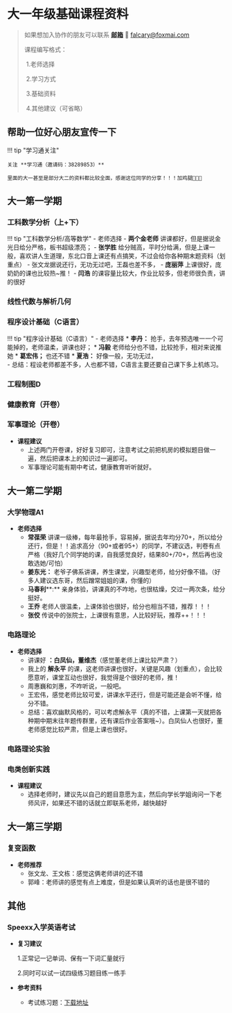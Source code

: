 # 大一年级基础课程资料

> 如果想加入协作的朋友可以联系 **[邮箱](tomail:falcary@foxmail.com)** 📮 falcary@foxmai.com
>
> 课程编写格式：
>
> ​	1.老师选择
>
> ​	2.学习方式
>
> ​	3.基础资料
>
> ​	4.其他建议（可省略）

## 帮助一位好心朋友宣传一下

!!! tip "学习通关注"

    关注 **学习通（邀请码：38289853）** 
    
    里面的大一甚至是部分大二的资料都比较全面，感谢这位同学的分享！！！加鸡腿🍗🍗🍗

## 大一第一学期

### 工科数学分析（上+下）
!!! tip "工科数学分析/高等数学"
    - 老师选择
        - **两个金老师** 讲课都好，但是据说金光日给分严格，板书超级漂亮； 
        - **张学胜** 给分贼高，平时分给满，但是上课一般，喜欢讲人生道理，东北口音上课还有点搞笑，不过会给你各种期末题资料（划重点）
        - 张文龙据说还行，无功无过吧，王磊也差不多，
        - **庞丽萍** 上课很好，庞奶奶的课也比较热~推！
        - **闫浩** 的课容量比较大，作业比较多，但老师很负责，讲的很好

### 线性代数与解析几何



### 程序设计基础（C语言）
!!! tip "程序设计基础（C语言）"
    - 老师选择
        * **李丹：** 抢手，去年预选唯一一个可能掉的，老师温柔，讲课也好；
        * **冯毅** 老师给分也不错，比较抢手，相对来说推她
        * **葛宏伟；** 也还不错
        * **夏浩：** 好像一般，无功无过，   
    - 总结：程设老师都差不多，人也都不错，C语言主要还要自己课下多上机练习。

### 工程制图D



### 健康教育（开卷）

### 军事理论（开卷）

- **课程建议**
    - 上述两门开卷课，好好复习即可，注意考试之前把机房的模拟题目做一遍，然后把课本上的知识过一遍即可。
    - 军事理论可能有期中考试，健康教育听听就好。

## 大一第二学期

### 大学物理A1

- **老师选择**
    - **常葆荣** 讲课一级棒，每年最抢手，容易掉，据说去年均分70+，所以给分还行，但是！！追求高分（90+或者95+）的同学，不建议选，判卷有点严格（我好几个同学她的课，自我感觉良好，结果80+/70+，然后再也没敢选她/可怕）
    - **姜东光：** 老爷子佛系讲课，养生课堂，兴趣型老师，给分好像不错。（好多人建议选东哥，然后蹭常姐姐的课，你懂的）
    - **马春利****:** 亲身体验，讲课真的不咋地，也很枯燥，交过一两次条，给分挺好。
    - **王乔** 老师人很温柔，上课体验也很好，给分也相当不错，推荐！！！
    - **张佼** 传说中的张院士，上课很有意思，人比较好玩，推荐++！！！
### 电路理论

- **老师选择**
    - 讲课好 **：白凤仙，董维杰**（感觉董老师上课比较严肃？）
    - 我上的 **解永平** 的课，这老师讲课也很好，关键是风趣（划重点），会比较愿意听，课堂互动也很好，我觉得是个很好的老师，推！
    - 周惠巍和刘惠，不咋听说，一般吧。
    - 王宏伟，感觉老师比较可爱，讲课水平还行，但是可能还是会听不懂，给分不错。
    - 总结：喜欢幽默风格的，可以考虑解永平（真的不错，上课第一天就把各种期中期末往年题传群里，还有课后作业答案哦~）。白凤仙人也很好，董老师感觉比较严肃，但是上课也很好。

### 电路理论实验



### 电类创新实践

- **课程建议**
    - 选择老师时，建议先以自己的题目意愿为主，然后向学长学姐询问一下老师风评，如果还不错的话就立即联系老师，越快越好

## 大一第三学期

### 复变函数

- **老师推荐**
    - 张文龙、王文栋：感觉这俩老师讲的还不错
    - 郭峰：老师讲的感觉有点上难度，但是如果认真听的话也是很不错的

## 其他

### Speexx入学英语考试
- **复习建议**
  
  1.正常记一记单词、保有一下词汇量就行
  
  2.同时可以试一试四级练习题目练一练手
- **参考资料**
  
    - 考试练习题：[下载地址](https://pan.baidu.com/s/1jLeIi9mHqL9hUCHgPtIOgA?pwd=ife5)
  
  <script src="https://giscus.app/client.js"
        data-repo="AnonymousDUTAI/SREKCARC-IA-TUD"
        data-repo-id="R_kgDOKG3dKg"
        data-category="General"
        data-category-id="DIC_kwDOKG3dKs4CYmFw"
        data-mapping="pathname"
        data-strict="0"
        data-reactions-enabled="1"
        data-emit-metadata="0"
        data-input-position="top"
        data-theme="preferred_color_scheme"
        data-lang="zh-CN"
        data-loading="lazy"
        crossorigin="anonymous"
        async>
  </script>

<script>
    var palette = __get("__palette")
    if (palette && typeof palette.color === "object") {
        if (palette.color.scheme === "slate") {
            const giscus = document.querySelector("script[src*=giscus]")
            giscus.setAttribute("data-theme", "dark_protanopia")
        }
    }

    document.addEventListener("DOMContentLoaded", function () {
        const ref = document.querySelector("[data-md-component=palette]")
        ref.addEventListener("change", function () {
            var palette = __get("__palette")
            if (palette && typeof palette.color === "object") {
                const theme = palette.color.scheme === "slate" ? "dark_protanopia" : "light_protanopia"
                const frame = document.querySelector(".giscus-frame")
                frame.contentWindow.postMessage({
                    giscus: { setConfig: { theme } }
                }, "https://giscus.app")
            }
        })
    })
</script>